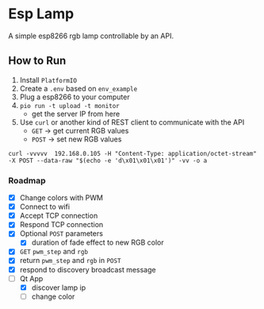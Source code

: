 # Esp Lamp

A simple esp8266 rgb lamp controllable by an API.

## How to Run

1. Install `PlatformIO`
2. Create a `.env` based on `env_example`
3. Plug a esp8266 to your computer
4. `pio run -t upload -t monitor`
    * get the server IP from here
5. Use `curl` or another kind of REST client to communicate with the API
    * `GET` -> get current RGB values
    * `POST` -> set new RGB values

```
curl -vvvvv  192.168.0.105 -H "Content-Type: application/octet-stream" -X POST --data-raw "$(echo -e 'd\x01\x01\x01')" -vv -o a
```

### Roadmap

- [x] Change colors with PWM
- [x] Connect to wifi
- [x] Accept TCP connection
- [x] Respond TCP connection
- [x] Optional `POST` parameters
    - [x] duration of fade effect to new RGB color
- [x] `GET` `pwm_step` and `rgb`
- [x] return `pwm_step` and `rgb` in `POST`
- [x] respond to discovery broadcast message
- [ ] Qt App
    - [x] discover lamp ip
    - [ ] change color
